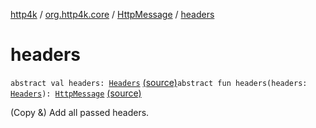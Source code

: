 [http4k](../../index.md) / [org.http4k.core](../index.md) / [HttpMessage](index.md) / [headers](./headers.md)

# headers

`abstract val headers: `[`Headers`](../-headers.md) [(source)](https://github.com/http4k/http4k/blob/master/http4k-core/src/main/kotlin/org/http4k/core/http.kt#L83)`abstract fun headers(headers: `[`Headers`](../-headers.md)`): `[`HttpMessage`](index.md) [(source)](https://github.com/http4k/http4k/blob/master/http4k-core/src/main/kotlin/org/http4k/core/http.kt#L105)

(Copy &amp;) Add all passed headers.

